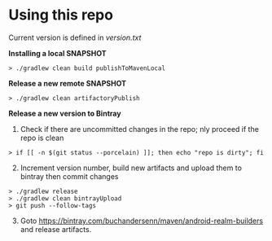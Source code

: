 # Using this repo

Current version is defined in *version.txt*

**Installing a local SNAPSHOT**

```shell-script
> ./gradlew clean build publishToMavenLocal
```

**Release a new remote SNAPSHOT**

```shell-script
> ./gradlew clean artifactoryPublish
```

**Release a new version to Bintray**

1) Check if there are uncommitted changes in the repo; nly proceed if the repo is clean

```shell-script
> if [[ -n $(git status --porcelain) ]]; then echo "repo is dirty"; fi
```

2) Increment version number, build new artifacts and upload them to bintray then commit changes

```shell-script
> ./gradlew release
> ./gradlew clean bintrayUpload
> git push --follow-tags
```

3) Goto https://bintray.com/buchandersenn/maven/android-realm-builders and release artifacts.